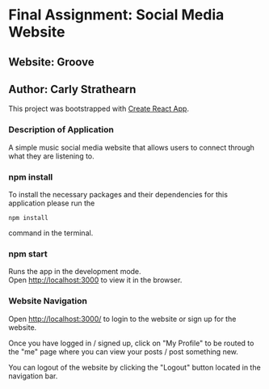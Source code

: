 # Final Assignment: Social Media Website
## Website: Groove
## Author: Carly Strathearn 

This project was bootstrapped with [Create React App](https://github.com/facebook/create-react-app).

### Description of Application

A simple music social media website that allows users to connect through what they are listening to.

### npm install

To install the necessary packages and their dependencies for this application please run the 

```
npm install
```
command in the terminal.

### npm start

Runs the app in the development mode.\
Open [http://localhost:3000](http://localhost:3000) to view it in the browser.

### Website Navigation

Open [http://localhost:3000/](http://localhost:3000/) to login to the website or sign up for the website. 

Once you have logged in / signed up, click on "My Profile" to be routed to the "me" page where you can view your posts / post something new. 

You can logout of the website by clicking the "Logout" button located in the navigation bar. 

